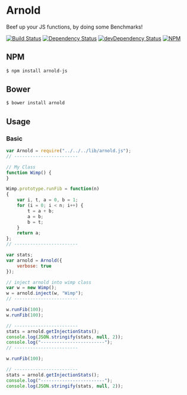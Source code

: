 # Arnold 
Beef up your JS functions, by doing some Benchmarks!

[![Build Status](https://secure.travis-ci.org/jstty/arnold.png)](http://travis-ci.org/jstty/arnold) [![Dependency Status](https://david-dm.org/jstty/arnold.png?theme=shields.io)](https://david-dm.org/jstty/arnold) [![devDependency Status](https://david-dm.org/jstty/arnold/dev-status.png?theme=shields.io)](https://david-dm.org/jstty/arnold#info=devDependencies) [![NPM](https://nodei.co/npm/arnold-js.png)](https://nodei.co/npm/arnold-js/)


## NPM
```sh
$ npm install arnold-js
```

## Bower
```sh
$ bower install arnold
```

## Usage

### Basic
```js
var Arnold = require("../../../lib/arnold.js");
// ------------------------

// My Class
function Wimp() {
}

Wimp.prototype.runFib = function(n)
{
    var i, t, a = 0, b = 1;
    for (i = 0; i < n; i++) {
        t = a + b;
        a = b;
        b = t;
    }
    return a;
};
// ------------------------

var stats;
var arnold = Arnold({
    verbose: true
});

// inject arnold into wimp class
var w = new Wimp();
w = arnold.inject(w, "Wimp");
// ------------------------

w.runFib(100);
w.runFib(100);

// ------------------------
stats = arnold.getInjectionStats();
console.log(JSON.stringify(stats, null, 2));
console.log("------------------------");
// ------------------------

w.runFib(100);

// ------------------------
stats = arnold.getInjectionStats();
console.log("------------------------");
console.log(JSON.stringify(stats, null, 2));
```
